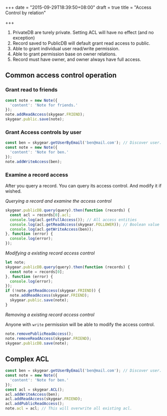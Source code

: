 +++
date = "2015-09-29T18:39:50+08:00"
draft = true
title = "Access Control by relation"

+++

1. PrivateDB are turely private. Setting ACL will have no effect (and no exception)
1. Record saved to PublicDB will default grant read access to public.
1. Able to grant individual user read/write permission.
1. Able to grant permission base on owner relations.
1. Record must have owner, and owner always have full access.

## Common access control operation

### Grant read to friends

```javascript
const note = new Note({
  'content': 'Note for friends.'
});
note.addReadAccess(skygear.FRIEND);
skygear.public.save(note);
```

### Grant Access controls by user

```javascript
const ben = skygear.getUserByEmail('ben@mail.com'); // Discover user.
const note = new Note({
  'content': 'Note for ben.'
});
note.addWriteAccess(ben);
```

### Examine a record access

After you query a record. You can query its access control. And modify it if
wished.

_Querying a record and examine the access control_

``` javascript
skygear.publicDB.query(query).then(function (records) {
  const acl = records[0].acl;
  console.log(acl.getFullAccess()); // All access entities
  console.log(acl.getReadAccess(skygear.FOLLOWER)); // Boolean value 
  console.log(acl.getWriteAccess(ben));
}, function (error) {
  console.log(error);
});
```

_Modifying a existing record access control_

``` javascript
let note;
skygear.publicDB.query(query).then(function (records) {
  const note = records[0];
}, function (error) {
  console.log(error);
});
if (!note.getReadAccess(skygear.FRIEND)) {
  note.addReadAccess(skygear.FRIEND);
  skygear.public.save(note);
}
```

_Removing a existing record access control_

Anyone with `write` permission will be able to modify the access control.

``` javascript
note.removePublicReadAccess();
note.removeReadAccess(skygear.FRIEND);
skygear.publicDB.save(note);
```

## Complex ACL

```javascript
const ben = skygear.getUserByEmail('ben@mail.com'); // Discover user.
const note = new Note({
  'content': 'Note for ben.'
});
const acl = skygear.ACL();
acl.addWriteAccess(ben);
acl.addReadAccess(skygear.FRIEND);
acl.addPublicReadAccess();
note.acl = acl; // This will overwrite all existing acl.
```
